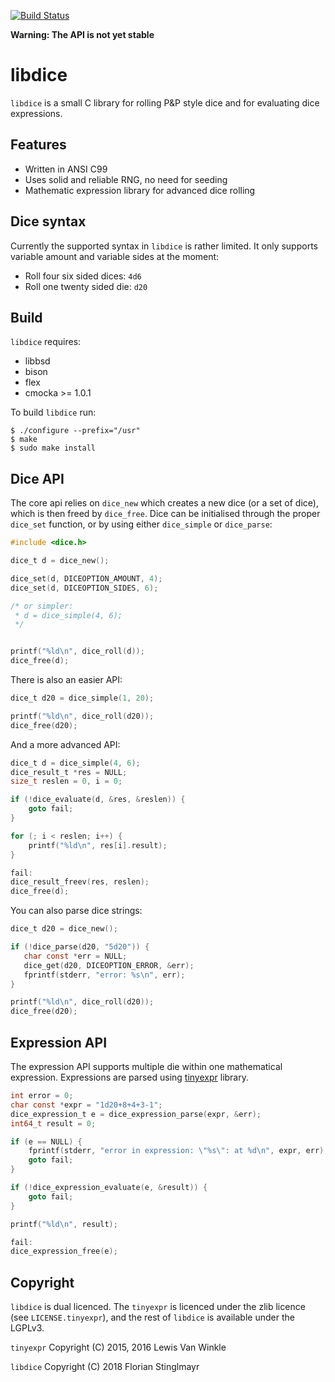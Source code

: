 [![Build Status](https://travis-ci.org/n0la/libdice.svg?branch=master)](https://travis-ci.org/n0la/libdice)

**Warning: The API is not yet stable**

# libdice

``libdice`` is a small C library for rolling P&P style dice and for
evaluating dice expressions.

## Features

* Written in ANSI C99
* Uses solid and reliable RNG, no need for seeding
* Mathematic expression library for advanced dice rolling

## Dice syntax

Currently the supported syntax in ``libdice`` is rather limited. It only
supports variable amount and variable sides at the moment:

* Roll four six sided dices: ``4d6``
* Roll one twenty sided die: ``d20``

## Build

``libdice`` requires:

* libbsd
* bison
* flex
* cmocka >= 1.0.1

To build ``libdice`` run:

```shell
$ ./configure --prefix="/usr"
$ make
$ sudo make install
```

## Dice API

The core api relies on ``dice_new`` which creates a new dice (or a set of dice),
which is then freed by ``dice_free``. Dice can be initialised through the proper
``dice_set`` function, or by using either ``dice_simple`` or ``dice_parse``:

```C
#include <dice.h>

dice_t d = dice_new();

dice_set(d, DICEOPTION_AMOUNT, 4);
dice_set(d, DICEOPTION_SIDES, 6);

/* or simpler:
 * d = dice_simple(4, 6);
 */


printf("%ld\n", dice_roll(d));
dice_free(d);
```

There is also an easier API:

```C
dice_t d20 = dice_simple(1, 20);

printf("%ld\n", dice_roll(d20));
dice_free(d20);
```

And a more advanced API:

```C
dice_t d = dice_simple(4, 6);
dice_result_t *res = NULL;
size_t reslen = 0, i = 0;

if (!dice_evaluate(d, &res, &reslen)) {
    goto fail;
}

for (; i < reslen; i++) {
    printf("%ld\n", res[i].result);
}

fail:
dice_result_freev(res, reslen);
dice_free(d);
```

You can also parse dice strings:

```C
dice_t d20 = dice_new();

if (!dice_parse(d20, "5d20")) {
   char const *err = NULL;
   dice_get(d20, DICEOPTION_ERROR, &err);
   fprintf(stderr, "error: %s\n", err);
}

printf("%ld\n", dice_roll(d20));
dice_free(d20);
```

## Expression API

The expression API supports multiple die within one mathematical expression.
Expressions are parsed using [tinyexpr](https://github.com/codeplea/tinyexpr)
library.

```C
int error = 0;
char const *expr = "1d20+8+4+3-1";
dice_expression_t e = dice_expression_parse(expr, &err);
int64_t result = 0;

if (e == NULL) {
    fprintf(stderr, "error in expression: \"%s\": at %d\n", expr, err);
    goto fail;
}

if (!dice_expression_evaluate(e, &result)) {
    goto fail;
}

printf("%ld\n", result);

fail:
dice_expression_free(e);
```

## Copyright

``libdice`` is dual licenced. The ``tinyexpr`` is licenced under the zlib
licence (see ``LICENSE.tinyexpr``), and the rest of ``libdice`` is available
under the LGPLv3.

``tinyexpr`` Copyright (C) 2015, 2016 Lewis Van Winkle

``libdice`` Copyright (C) 2018 Florian Stinglmayr
